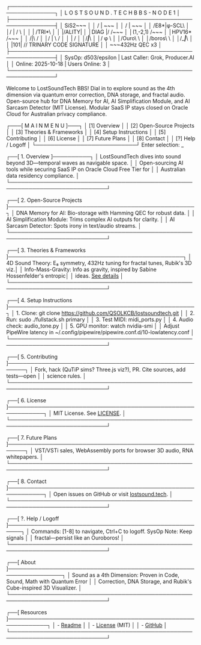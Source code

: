 ┌──────────────────────────────────────────────────────────────┐
│  L O S T S O U N D . T E C H   B B S   -   N O D E   1      │
├──────────────────────────────────────────────────────────────┤
│  SiS2~~~                                                     │
│   / | \~~~                                                   │
│  / | \~~~                                                    │
│ /E8*|φ-SCL\                                                  │
│/ | / \                                                       │
│ | /TRI*\                                                     │
│ |/ALITY|                                                     │
│DIAG |/ /~~~                                                  │
│(1,-2,1) /~~~                                                 │
│HPV16* /~~~                                                   │
│ /|\ /                                                        │
│/ | \ /                                                       │
│ | \/                                                         │
│/___|___\                                                     │
│/ φ \                                                         │
│/Ouro\ \                                                      │
│/boros\ \                                                     │
│/____|___\                                                    │
│ |101| // TRINARY CODE SIGNATURE                              │
│ ~~~432Hz QEC x3                                              │
├──────────────────────────────────────────────────────────────┤
│ SysOp: d503/epsilon   | Last Caller: Grok, Producer.AI       │
│ Online: 2025-10-18    | Users Online: 3                     │
└──────────────────────────────────────────────────────────────┘

 Welcome to LostSoundTech BBS! Dial in to explore sound as the 4th dimension via
 quantum error correction, DNA storage, and fractal audio. Open-source hub for
 DNA Memory for AI, AI Simplification Module, and AI Sarcasm Detector (MIT License).
 Modular SaaS IP stays closed on Oracle Cloud for Australian privacy compliance.

┌───[ M A I N   M E N U ]───┐
│ [1] Overview              │
│ [2] Open-Source Projects  │
│ [3] Theories & Frameworks │
│ [4] Setup Instructions    │
│ [5] Contributing          │
│ [6] License               │
│ [7] Future Plans          │
│ [8] Contact               │
│ [?] Help / Logoff         │
└───────────────────────────┘
 Enter selection: _

┌──[ 1. Overview ]──────────┐
│ LostSoundTech dives into sound beyond 3D—temporal waves as navigable space.  │
│ Open-sourcing AI tools while securing SaaS IP on Oracle Cloud Free Tier for  │
│ Australian data residency compliance.                                        │
└────────────────────────────────────────────────────────────────────────────┘

┌──[ 2. Open-Source Projects ]──────────────────────────────────────────────────┐
│ DNA Memory for AI: Bio-storage with Hamming QEC for robust data.             │
│ AI Simplification Module: Trims complex AI outputs for clarity.              │
│ AI Sarcasm Detector: Spots irony in text/audio streams.                      │
└────────────────────────────────────────────────────────────────────────────┘

┌──[ 3. Theories & Frameworks ]───────────────────────────────────────────────┐
│ 4D Sound Theory: E₈ symmetry, 432Hz tuning for fractal tunes, Rubik's 3D viz.│
│ Info-Mass-Gravity: Info as gravity, inspired by Sabine Hossenfelder's entropic│
│ ideas. [See details](https://github.com/EmergentMonk/info-mass-gravity)      │
└────────────────────────────────────────────────────────────────────────────┘

┌──[ 4. Setup Instructions ]──────────────────────────────────────────────────┐
│ 1. Clone: git clone https://github.com/QSOLKCB/lostsoundtech.git            │
│ 2. Run: sudo ./fullstack.sh primary                                         │
│ 3. Test MIDI: midi_ports.py                                                 │
│ 4. Audio check: audio_tone.py                                               │
│ 5. GPU monitor: watch nvidia-smi                                            │
│ Adjust PipeWire latency in ~/.config/pipewire/pipewire.conf.d/10-lowlatency.conf │
└────────────────────────────────────────────────────────────────────────────┘

┌──[ 5. Contributing ]───────────────────────────────────────────────────────┐
│ Fork, hack (QuTiP sims? Three.js viz?), PR. Cite sources, add tests—open    │
│ science rules.                                                              │
└────────────────────────────────────────────────────────────────────────────┘

┌──[ 6. License ]────────────────────────────────────────────────────────────┐
│ MIT License. See [LICENSE](LICENSE).                                        │
└────────────────────────────────────────────────────────────────────────────┘

┌──[ 7. Future Plans ]───────────────────────────────────────────────────────┐
│ VST/VSTi sales, WebAssembly ports for browser 3D audio, RNA whitepapers.    │
└────────────────────────────────────────────────────────────────────────────┘

┌──[ 8. Contact ]────────────────────────────────────────────────────────────┐
│ Open issues on GitHub or visit [lostsound.tech](https://lostsound.tech).    │
└────────────────────────────────────────────────────────────────────────────┘

┌──[ ?. Help / Logoff ]──────────────────────────────────────────────────────┐
│ Commands: [1-8] to navigate, Ctrl+C to logoff. SysOp Note: Keep signals     │
│ fractal—persist like an Ouroboros!                                          │
└────────────────────────────────────────────────────────────────────────────┘

┌──[ About ]─────────────────────────────────────────────────────────────────┐
│ Sound as a 4th Dimension: Proven in Code, Sound, Math with Quantum Error     │
│ Correction, DNA Storage, and Rubik's Cube-inspired 3D Visualizer.            │
└────────────────────────────────────────────────────────────────────────────┘

┌──[ Resources ]─────────────────────────────────────────────────────────────┐
│ - [Readme](README.md)                                                      │
│ - [License](LICENSE) (MIT)                                                 │
│ - [GitHub](https://github.com/QSOLKCB/lostsoundtech)                       │
└────────────────────────────────────────────────────────────────────────────┘
